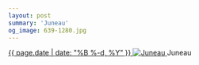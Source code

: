 ```yaml
---
layout: post
summary: 'Juneau'
og_image: 639-1280.jpg
---
```


<p>
 <time>
  <a href="/639">
   {{ page.date | date: "%B %-d, %Y" }}
  </a>
 </time>
 <a href="/639">
  <img alt="Juneau" sizes="(min-width: 700px) 50vw, calc(100vw - 2rem)" src="{{ site.assets_url }}/639-640.jpg" srcset="{{ site.assets_url }}/639-320.jpg 320w, {{ site.assets_url }}/639-640.jpg 640w, {{ site.assets_url }}/639-960.jpg 960w, {{ site.assets_url }}/639-1280.jpg 1280w"/>
 </a>
 <span>
  Juneau
 </span>
</p>
